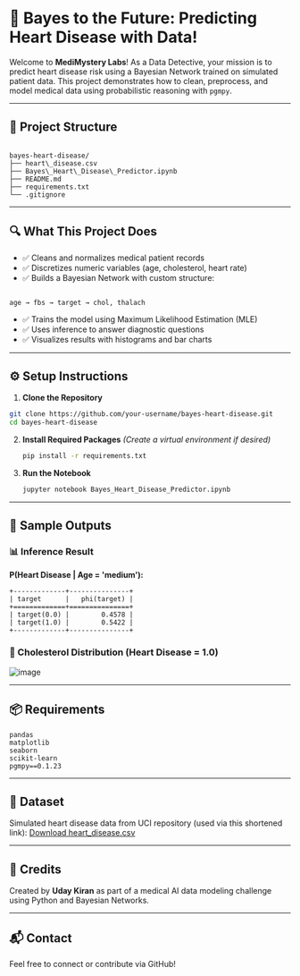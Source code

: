 
# 🧠 Bayes to the Future: Predicting Heart Disease with Data!

Welcome to **MediMystery Labs**! As a Data Detective, your mission is to predict heart disease risk using a Bayesian Network trained on simulated patient data. This project demonstrates how to clean, preprocess, and model medical data using probabilistic reasoning with `pgmpy`.

---

## 📁 Project Structure

```

bayes-heart-disease/
├── heart\_disease.csv
├── Bayes\_Heart\_Disease\_Predictor.ipynb
├── README.md
├── requirements.txt
└── .gitignore

```

---

## 🔍 What This Project Does

- ✅ Cleans and normalizes medical patient records
- ✅ Discretizes numeric variables (age, cholesterol, heart rate)
- ✅ Builds a Bayesian Network with custom structure:
```

age → fbs → target → chol, thalach

````
- ✅ Trains the model using Maximum Likelihood Estimation (MLE)
- ✅ Uses inference to answer diagnostic questions
- ✅ Visualizes results with histograms and bar charts

---

## ⚙️ Setup Instructions

1. **Clone the Repository**
 ```bash
 git clone https://github.com/your-username/bayes-heart-disease.git
 cd bayes-heart-disease
````

2. **Install Required Packages**
   *(Create a virtual environment if desired)*

   ```bash
   pip install -r requirements.txt
   ```

3. **Run the Notebook**

   ```bash
   jupyter notebook Bayes_Heart_Disease_Predictor.ipynb
   ```

---

## 🧪 Sample Outputs

### 📊 Inference Result

**P(Heart Disease | Age = 'medium'):**

```
+-------------+---------------+
| target      |   phi(target) |
+=============+===============+
| target(0.0) |        0.4578 |
| target(1.0) |        0.5422 |
+-------------+---------------+
```

### 💉 Cholesterol Distribution (Heart Disease = 1.0)

![image](https://github.com/user-attachments/assets/baf819ac-0c17-4d98-9910-cd41744cbaad)

---

## 📦 Requirements

```
pandas
matplotlib
seaborn
scikit-learn
pgmpy==0.1.23
```

---

## 📌 Dataset

Simulated heart disease data from UCI repository (used via this shortened link):
[Download heart\_disease.csv](https://bit.ly/3T1A7Rs)

---

## 🙌 Credits

Created by **Uday Kiran** as part of a medical AI data modeling challenge using Python and Bayesian Networks.

---

## 📬 Contact

Feel free to connect or contribute via GitHub!

